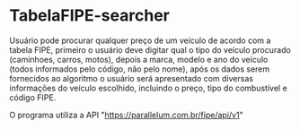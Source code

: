# TabelaFIPE-searcher

Usuário pode procurar qualquer preço de um veículo de acordo com a tabela FIPE, primeiro o usuário deve digitar qual o tipo do veículo procurado (caminhoes, carros, motos), depois a marca, modelo e ano do veículo (todos informados pelo código, não pelo nome), após os dados serem fornecidos ao algoritmo o usuário será apresentado com diversas informações do veículo escolhido, incluindo o preço, tipo do combustível e código FIPE.

O programa utiliza a API "https://parallelum.com.br/fipe/api/v1" 
